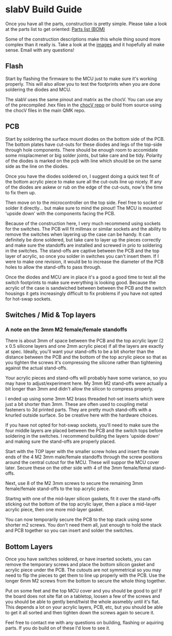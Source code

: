 # slabV Build Guide

Once you have all the parts, construction is pretty simple.  Please
take a look at the parts list to get oriented:
[Parts list (BOM)](../docs/bom.md)

Some of the construction descriptions make this whole thing sound
more complex than it really is.  Take a look at the 
[images](../images)
 and it hopefully all make sense.  Email with any questions!

## Flash

Start by flashing the firmware to the MCU just to make sure it's 
working properly.  This will also allow you to test the footprints
when you are done soldering the diodes and MCU.  

The slabV uses the same pinout and matrix as the chocV.  You can use
any of the precompiled .hex files in the 
[chocV repo](https://github.com/brickbots/chocV/firmware) or build
from source using the chocV files in the main QMK repo.

## PCB 

Start by soldering the surface mount diodes on the bottom 
side of the PCB.  The bottom plates have cut-outs for these
diodes and legs of the top-side through hole components.  There
should be enough room to accomidate some misplacmenet or big solder 
joints, but take care and be tidy.  Polarity of the diodes is marked
on the pcb with line which should be on the same side as the line 
on the diodes. 

Once you have the diodes soldered on, I suggest doing a quick
test fit of the bottom acrylic piece to make sure all the cut-outs
line up nicely.  If any of the diodes are askew or rub on the 
edge of the cut-outs, now's the time to fix them up.  

Then move on to the microcontroller on the top side.  Feel free to 
socket or solder it directly... but make sure to mind the pinout!
The MCU is mounted 'upside down' with the components facing the PCB.

Because of the construction here, I very much recommend using sockets
for the switches. The PCB will fit millmax or similar sockets and the 
ability to remove the switches when layering up the case can be handy.
It can definitely be done soldered, but take care to layer up the 
pieces correctly and make sure the standoffs are installed and 
screwed in prio to soldering in the switches.  The stand-offs are 
captive between the PCB and the top layer of acrylic, so once you
solder in switches you can't insert them.  If I were to make one 
revision, it would be to increase the diameter of the PCB holes to 
allow the stand-offs to pass through.

Once the diodes and MCU are in place it's a good a good time to 
test all the switch footprints to make sure everything is looking
good.  Because the acrylic of the case is sandwiched between between
the PCB and the switch housings it gets increasingly difficult to 
fix problems if you have not opted for hot-swap sockets.  

## Switches / Mid & Top layers


### A note on the 3mm M2 female/female standoffs
There is about 3mm of space between the PCB and the top acrylic 
layer (2 x 0.5 silicone layers and one 2mm acrylic piece) if 
all the layers are exactly at spec. Ideally, you'll want your 
stand-offs to be a bit shorter than the distance between the PCB
and the bottom of the top acrylic piece so that as you tighten 
the screws it's compressing the silicone rather than tightening
against the actual stand-offs.

Your acrylic pieces and stand-offs will probably have some 
variance,  so you may have to adjust/experiment here.  My 3mm M2 
stand-offs were actually a bit longer than 3mm and didn't allow the 
silicon to compress properly. 

I ended up using some 3mm M2 brass threaded hot-set inserts which were 
just a bit shorter than 3mm.  These are often used to coupling metal 
fasteners to 3d printed parts.  They are pretty much stand-offs with a 
knurled outside surface.  So be creative here with the hardware choices.

If you have not opted for hot-swap sockets, you'll need to make sure
the four middle layers are placed between the PCB and the switch tops 
before soldering in the switches. I recommend building the layers 
'upside down' and making sure the stand-offs are properly placed.

Start with the TOP layer with the smaller screw holes and insert
the male ends of the 4 M2 3mm male/female standoffs through the 
screw positions around the central cutout for the MCU.  These will 
suppor the MCU cover later.  Secure these on the other side with 4 
of the 3mm female/femal stand-offs.

Next, use 8 of the M2 3mm screws to secure the remaining 3mm 
female/female stand-offs to the top acrylic piece.

Startng with one of the mid-layer silicon gaskets, fit it over the 
stand-offs sticking out the bottom of the top acrylic layer, then a 
place a mid-layer acrylic piece, then one more mid-layer gasket. 

You can now temporarily secure the PCB to the top stack using some 
shorter m2 screws.  You don't need them all, just enough to hold 
the stack and PCB together so you can insert and solder the switches.


## Bottom Layers 

Once you have switches soldered, or have inserted sockets, you can
remove the temporary screws and place the bottom silicon gasket and
acrylic piece under the PCB.  The cutouts are not symmetrical so you
may need to flip the pieces to get them to line up properly with the 
PCB.  Use the longer 6mm M2 screws from the bottom to secure the 
whole thing together.  

Put on some feet and the top MCU cover and you should be good to go! 
If the board does not site flat on a tabletop, loosen a few of the 
screws and you should be able to gently bend/twist the whole assmebly 
until it's flat.  This depends a lot on your acrylic layers, PCB, etc, 
but you should be able to get it all sorted and then tighten down the
screws again to secure it.

Feel free to contact me with any questions on building, 
flashing or aquiring parts.  If you do build on of these
I'd love to see it.
